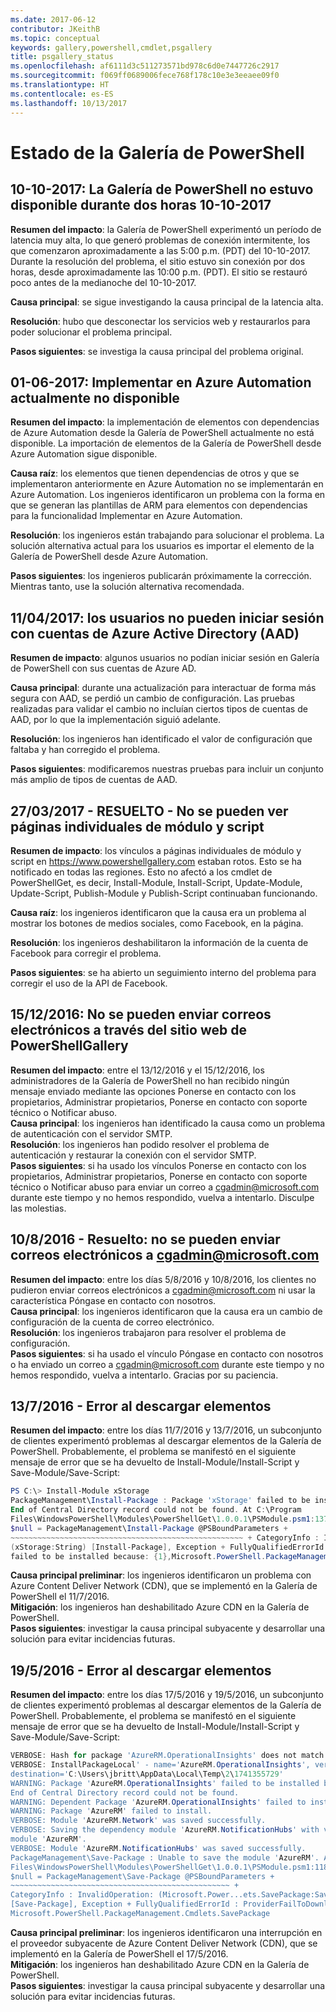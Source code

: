 ```yaml
---
ms.date: 2017-06-12
contributor: JKeithB
ms.topic: conceptual
keywords: gallery,powershell,cmdlet,psgallery
title: psgallery_status
ms.openlocfilehash: af6111d3c511273571bd978c6d0e7447726c2917
ms.sourcegitcommit: f069ff0689006fece768f178c10e3e3eeaee09f0
ms.translationtype: HT
ms.contentlocale: es-ES
ms.lasthandoff: 10/13/2017
---
```

<a name="powershell-gallery-status"></a>Estado de la Galería de PowerShell
=========================
## <a name="10102017---powershell-gallery-unavailable-for-2-hours-101017"></a>10-10-2017: La Galería de PowerShell no estuvo disponible durante dos horas 10-10-2017

__Resumen del impacto__: la Galería de PowerShell experimentó un período de latencia muy alta, lo que generó problemas de conexión intermitente, los que comenzaron aproximadamente a las 5:00 p.m. (PDT) del 10-10-2017. Durante la resolución del problema, el sitio estuvo sin conexión por dos horas, desde aproximadamente las 10:00 p.m. (PDT). El sitio se restauró poco antes de la medianoche del 10-10-2017. 
 
__Causa principal__: se sigue investigando la causa principal de la latencia alta.

__Resolución__: hubo que desconectar los servicios web y restaurarlos para poder solucionar el problema principal. 

__Pasos siguientes__: se investiga la causa principal del problema original.

## <a name="06012017---deploy-to-azure-automation-currently-unavailable"></a>01-06-2017: Implementar en Azure Automation actualmente no disponible

__Resumen del impacto__: la implementación de elementos con dependencias de Azure Automation desde la Galería de PowerShell actualmente no está disponible.  La importación de elementos de la Galería de PowerShell desde Azure Automation sigue disponible.  
 
__Causa raíz__: los elementos que tienen dependencias de otros y que se implementaron anteriormente en Azure Automation no se implementarán en Azure Automation. Los ingenieros identificaron un problema con la forma en que se generan las plantillas de ARM para elementos con dependencias para la funcionalidad Implementar en Azure Automation.

__Resolución__: los ingenieros están trabajando para solucionar el problema.  La solución alternativa actual para los usuarios es importar el elemento de la Galería de PowerShell desde Azure Automation. 

__Pasos siguientes__: los ingenieros publicarán próximamente la corrección.  Mientras tanto, use la solución alternativa recomendada. 


## <a name="04112017---users-unable-to-log-in-with-azure-active-directory-aad-accounts"></a>11/04/2017: los usuarios no pueden iniciar sesión con cuentas de Azure Active Directory (AAD)

__Resumen de impacto__: algunos usuarios no podían iniciar sesión en Galería de PowerShell con sus cuentas de Azure AD. 
 
__Causa principal__: durante una actualización para interactuar de forma más segura con AAD, se perdió un cambio de configuración. Las pruebas realizadas para validar el cambio no incluían ciertos tipos de cuentas de AAD, por lo que la implementación siguió adelante.

__Resolución__: los ingenieros han identificado el valor de configuración que faltaba y han corregido el problema. 

__Pasos siguientes__: modificaremos nuestras pruebas para incluir un conjunto más amplio de tipos de cuentas de AAD.

## <a name="03272017---resolved-unable-to-see-individual-module-and-script-pages"></a>27/03/2017 - RESUELTO - No se pueden ver páginas individuales de módulo y script

__Resumen de impacto__: los vínculos a páginas individuales de módulo y script en https://www.powershellgallery.com estaban rotos. Esto se ha notificado en todas las regiones. Esto no afectó a los cmdlet de PowerShellGet, es decir, Install-Module, Install-Script, Update-Module, Update-Script, Publish-Module y Publish-Script continuaban funcionando.

__Causa raíz__: los ingenieros identificaron que la causa era un problema al mostrar los botones de medios sociales, como Facebook, en la página.  

__Resolución__: los ingenieros deshabilitaron la información de la cuenta de Facebook para corregir el problema.

__Pasos siguientes__: se ha abierto un seguimiento interno del problema para corregir el uso de la API de Facebook.

## <a name="12152016---unable-to-send-emails-via-powershellgallery-website"></a>15/12/2016: No se pueden enviar correos electrónicos a través del sitio web de PowerShellGallery

__Resumen del impacto__: entre el 13/12/2016 y el 15/12/2016, los administradores de la Galería de PowerShell no han recibido ningún mensaje enviado mediante las opciones Ponerse en contacto con los propietarios, Administrar propietarios, Ponerse en contacto con soporte técnico o Notificar abuso.  
__Causa principal__: los ingenieros han identificado la causa como un problema de autenticación con el servidor SMTP.  
__Resolución__: los ingenieros han podido resolver el problema de autenticación y restaurar la conexión con el servidor SMTP.  
__Pasos siguientes__: si ha usado los vínculos Ponerse en contacto con los propietarios, Administrar propietarios, Ponerse en contacto con soporte técnico o Notificar abuso para enviar un correo a cgadmin@microsoft.com durante este tiempo y no hemos respondido, vuelva a intentarlo. Disculpe las molestias.  



## <a name="8102016---resolved-unable-to-send-emails-to-cgadminmicrosoftcom"></a>10/8/2016 - Resuelto: no se pueden enviar correos electrónicos a cgadmin@microsoft.com

__Resumen del impacto__: entre los días 5/8/2016 y 10/8/2016, los clientes no pudieron enviar correos electrónicos a cgadmin@microsoft.com ni usar la característica Póngase en contacto con nosotros.  
__Causa principal__: los ingenieros identificaron que la causa era un cambio de configuración de la cuenta de correo electrónico.  
__Resolución__: los ingenieros trabajaron para resolver el problema de configuración.  
__Pasos siguientes__: si ha usado el vínculo Póngase en contacto con nosotros o ha enviado un correo a cgadmin@microsoft.com durante este tiempo y no hemos respondido, vuelva a intentarlo. Gracias por su paciencia.



## <a name="7132016---download-items-failed"></a>13/7/2016 - Error al descargar elementos

__Resumen del impacto__: entre los días 11/7/2016 y 13/7/2016, un subconjunto de clientes experimentó problemas al descargar elementos de la Galería de PowerShell. Probablemente, el problema se manifestó en el siguiente mensaje de error que se ha devuelto de Install-Module/Install-Script y Save-Module/Save-Script:

```powershell
PS C:\> Install-Module xStorage 
PackageManagement\Install-Package : Package 'xStorage' failed to be installed because: 
End of Central Directory record could not be found. At C:\Program 
Files\WindowsPowerShell\Modules\PowerShellGet\1.0.0.1\PSModule.psm1:1375 char:21 + ... 
$null = PackageManagement\Install-Package @PSBoundParameters + 
~~~~~~~~~~~~~~~~~~~~~~~~~~~~~~~~~~~~~~~~~~~~~~~~~~~~ + CategoryInfo : InvalidResult: 
(xStorage:String) [Install-Package], Exception + FullyQualifiedErrorId : Package '{0}' 
failed to be installed because: {1},Microsoft.PowerShell.PackageManagement.Cmdlets.InstallPackage 
```

__Causa principal preliminar__: los ingenieros identificaron un problema con Azure Content Deliver Network (CDN), que se implementó en la Galería de PowerShell el 11/7/2016.  
__Mitigación__: los ingenieros han deshabilitado Azure CDN en la Galería de PowerShell.  
__Pasos siguientes__: investigar la causa principal subyacente y desarrollar una solución para evitar incidencias futuras.


## <a name="5192016---download-items-failed"></a>19/5/2016 - Error al descargar elementos
__Resumen del impacto__: entre los días 17/5/2016 y 19/5/2016, un subconjunto de clientes experimentó problemas al descargar elementos de la Galería de PowerShell. Probablemente, el problema se manifestó en el siguiente mensaje de error que se ha devuelto de Install-Module/Install-Script y Save-Module/Save-Script:

```powershell
VERBOSE: Hash for package 'AzureRM.OperationalInsights' does not match hash provided from the server.
VERBOSE: InstallPackageLocal' - name='AzureRM.OperationalInsights', version='1.0.8',
destination='C:\Users\jbritt\AppData\Local\Temp\2\1741355729'
WARNING: Package 'AzureRM.OperationalInsights' failed to be installed because: 
End of Central Directory record could not be found. 
WARNING: Dependent Package 'AzureRM.OperationalInsights' failed to install. 
WARNING: Package 'AzureRM' failed to install. 
VERBOSE: Module 'AzureRM.Network' was saved successfully. 
VERBOSE: Saving the dependency module 'AzureRM.NotificationHubs' with version '1.0.8' for the 
module 'AzureRM'. 
VERBOSE: Module 'AzureRM.NotificationHubs' was saved successfully. 
PackageManagement\Save-Package : Unable to save the module 'AzureRM'. At C:\Program 
Files\WindowsPowerShell\Modules\PowerShellGet\1.0.0.1\PSModule.psm1:1187 char:21 + 
$null = PackageManagement\Save-Package @PSBoundParameters + 
~~~~~~~~~~~~~~~~~~~~~~~~~~~~~~~~~~~~~~~~~~~~~~~~~ + 
CategoryInfo : InvalidOperation: (Microsoft.Power...ets.SavePackage:SavePackage) 
[Save-Package], Exception + FullyQualifiedErrorId : ProviderFailToDownloadFile,
Microsoft.PowerShell.PackageManagement.Cmdlets.SavePackage 
```

__Causa principal preliminar__: los ingenieros identificaron una interrupción en el proveedor subyacente de Azure Content Deliver Network (CDN), que se implementó en la Galería de PowerShell el 17/5/2016.  
__Mitigación__: los ingenieros han deshabilitado Azure CDN en la Galería de PowerShell.  
__Pasos siguientes__: investigar la causa principal subyacente y desarrollar una solución para evitar incidencias futuras.

